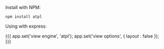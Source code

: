 Install with NPM:

	npm install atpl
	
Using with express:

{{{
	app.set('view engine', 'atpl');
	app.set('view options', { layout : false });
}}}